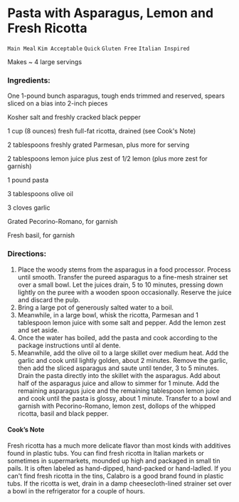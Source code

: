 # Pasta with Asparagus, Lemon and Fresh Ricotta

`Main Meal` `Kim Acceptable` `Quick` `Gluten Free` `Italian Inspired`

Makes ~ 4 large servings

### **Ingredients:**

One 1-pound bunch asparagus, tough ends trimmed and reserved, spears sliced on a bias into 2-inch pieces

Kosher salt and freshly cracked black pepper 

1 cup (8 ounces) fresh full-fat ricotta, drained (see Cook's Note) 

2 tablespoons freshly grated Parmesan, plus more for serving 

2 tablespoons lemon juice plus zest of 1/2 lemon (plus more zest for garnish) 

1 pound pasta

3 tablespoons olive oil 

3 cloves garlic 

Grated Pecorino-Romano, for garnish

Fresh basil, for garnish 

### **Directions:**

1. Place the woody stems from the asparagus in a food processor. Process until smooth. Transfer the pureed asparagus to a fine-mesh strainer set over a small bowl. Let the juices drain, 5 to 10 minutes, pressing down lightly on the puree with a wooden spoon occasionally. Reserve the juice and discard the pulp.
2. Bring a large pot of generously salted water to a boil.
3. Meanwhile, in a large bowl, whisk the ricotta, Parmesan and 1 tablespoon lemon juice with some salt and pepper. Add the lemon zest and set aside.
4. Once the water has boiled, add the pasta and cook according to the package instructions until al dente.
5. Meanwhile, add the olive oil to a large skillet over medium heat. Add the garlic and cook until lightly golden, about 2 minutes. Remove the garlic, then add the sliced asparagus and saute until tender, 3 to 5 minutes. Drain the pasta directly into the skillet with the asparagus. Add about half of the asparagus juice and allow to simmer for 1 minute. Add the remaining asparagus juice and the remaining tablespoon lemon juice and cook until the pasta is glossy, about 1 minute. Transfer to a bowl and garnish with Pecorino-Romano, lemon zest, dollops of the whipped ricotta, basil and black pepper.

#### Cook’s Note

Fresh ricotta has a much more delicate flavor than most kinds with additives found in plastic tubs. You can find fresh ricotta in Italian markets or sometimes in supermarkets, mounded up high and packaged in small tin pails. It is often labeled as hand-dipped, hand-packed or hand-ladled. If you can't find fresh ricotta in the tins, Calabro is a good brand found in plastic tubs. If the ricotta is wet, drain in a damp cheesecloth-lined strainer set over a bowl in the refrigerator for a couple of hours.
